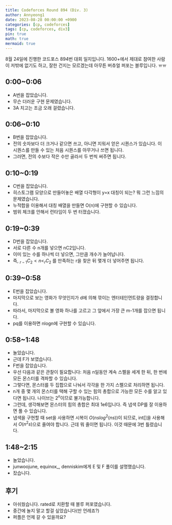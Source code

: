 ```yaml
---
title: Codeforces Round 894 (Div. 3)
author: Annyeong1
date: 2023-08-28 00:00:00 +0900
categories: [cp, codeforces]
tags: [cp, codeforces, div3]
pin: true
math: true
mermaid: true
---
```

8월 24일에 진행한 코드포스 894번 대회 일지입니다. 1600+에서 제대로 참여한 사람이 저밖에 없기도 하고, 잘한 건지는 모르겠는데 아무튼 버츄얼 퍼포는 블루입니다. ㅠㅠ

## 0:00~0:06
- A번을 잡았습니다.
- 무슨 더러운 구현 문제였습니다.
- 3A 치고는 조금 오래 걸렸습니다.

## 0:06~0:10
- B번을 잡았습니다.
- 전의 숫자보다 더 크거나 같으면 쓰고, 아니면 지워서 얻은 시퀀스가 있습니다. 이 시퀀스를 만들 수 있는 처음 시퀀스를 아무거나 쓰면 됩니다.
- 그러면, 전의 수보다 작은 수만 골라서 두 번씩 써주면 됩니다.

## 0:10~0:19
- C번을 잡았습니다.
- 히스토그램 모양으로 만들어놓은 배열 다각형이 y=x 대칭이 되는? 뭐 그런 느낌의 문제였습니다.
- 누적합을 이용해서 대칭 배열을 만들면 O(n)에 구현할 수 있습니다.
- 범위 체크를 안해서 런타임이 두 번 터졌습니다.

## 0:19~0:39
- D번을 잡았습니다.
- 서로 다른 수 n개를 넣으면 nC2입니다.
- 이미 있는 수를 하나씩 더 넣으면, 그만큼 개수가 늘어납니다.
- 즉, $_{r-1}C_2<n< _rC_2$ 를 만족하는 r을 찾은 뒤 몇개 더 넣어주면 됩니다.

## 0:39~0:58
- E번을 잡았습니다.
- 마지막으로 보는 영화가 무엇인지가 d에 의해 깎이는 엔터테인먼트량을 결정합니다.
- 따라서, 마지막으로 볼 영화 하나를 고르고 그 앞에서 가장 큰 m-1개를 잡으면 됩니다.
- pq를 이용하면 nlogn에 구현할 수 있습니다.

## 0:58~1:48
- 놀았습니다.
- 근데 F가 보였습니다.
- F번을 잡았습니다.
- 우선 다음과 같은 관찰이 필요합니다: 처음 n일동안 계속 스펠을 세게 한 뒤, 한 번에 모든 몬스터를 격파할 수 있습니다.
- 그렇다면, 몬스터를 두 집합으로 나눠서 각각을 한 가지 스펠으로 처리하면 됩니다.
- n개 중 몇 개의 몬스터를 택해 구할 수 있는 힘의 총합으로 가능한 모든 수를 알고 있다면 됩니다. 나이브는 $2^n$이므로 불가능합니다.
- 그런데, 생각해보면 몬스터의 힘의 총합은 최대 1e6입니다. 즉 냅색 DP를 잘 이용하면 풀 수 있습니다.
- 냅색을 구현할 때 set을 사용하면 시복이 $O(ns log^2(ns))$이 되므로, int[]을 사용해서 $O(n^2s)$으로 줄여야 합니다. 근데 뭐 줄이면 됩니다. 이것 때문에 3번 틀렸습니다.

## 1:48~2:15
- 놀았습니다.
- junwoojune, equinox_, denniskim에게 E 및 F 풀이를 설명했습니다.
- 잤습니다.

## 후기
- 아쉬웠습니다. rated로 치환할 때 블루 퍼포였습니다.
- 중간에 놀지 말고 할걸 싶었습니다(만 언레죠?)
- 퍼플은 언제 갈 수 있을까요?
